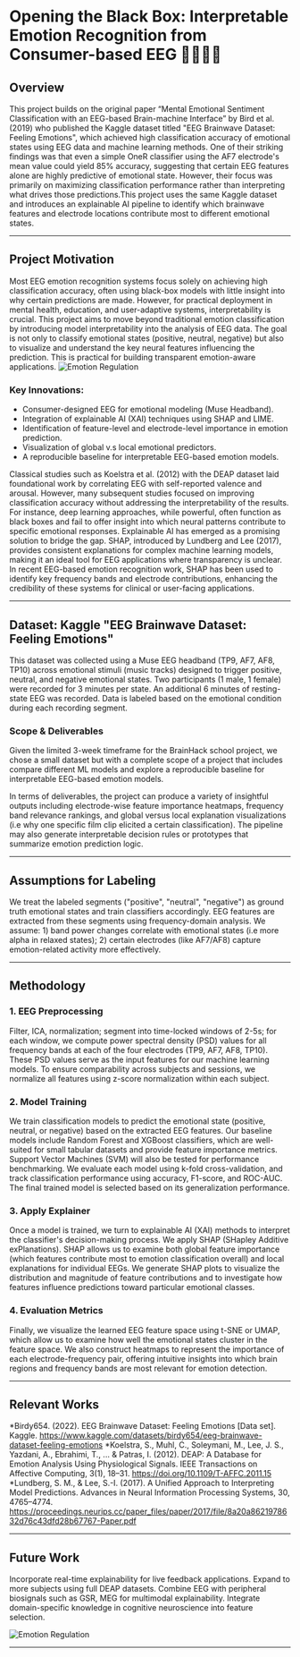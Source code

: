 # Opening the Black Box: Interpretable Emotion Recognition from Consumer-based EEG 🤭😢😠😍

## Overview
This project builds on the original paper “Mental Emotional Sentiment Classification with an EEG-based Brain-machine Interface” by Bird et al. (2019) who published the Kaggle dataset titled "EEG Brainwave Dataset: Feeling Emotions", which achieved high classification accuracy of emotional states using EEG data and machine learning methods. One of their striking findings was that even a simple OneR classifier using the AF7 electrode's mean value could yield 85% accuracy, suggesting that certain EEG features alone are highly predictive of emotional state. However, their focus was primarily on maximizing classification performance rather than interpreting what drives those predictions.This project uses the same Kaggle dataset and introduces an explainable AI pipeline to identify which brainwave features and electrode locations contribute most to different emotional states.

---

## Project Motivation
Most EEG emotion recognition systems focus solely on achieving high classification accuracy, often using black-box models with little insight into why certain predictions are made. However, for practical deployment in mental health, education, and user-adaptive systems, interpretability is crucial. This project aims to move beyond traditional emotion classification by introducing model interpretability into the analysis of EEG data. The goal is not only to classify emotional states (positive, neutral, negative) but also to visualize and understand the key neural features influencing the prediction. This is practical for building transparent emotion-aware applications.
![Emotion Regulation](https://www.hopebridge.com/wp-content/uploads/2022/05/Understand-Emotion-Tips-Kids-Autism-Hopebridge.jpg)

### Key Innovations:
- Consumer-designed EEG for emotional modeling (Muse Headband).
- Integration of explainable AI (XAI) techniques using SHAP and LIME.
- Identification of feature-level and electrode-level importance in emotion prediction.
- Visualization of global v.s local emotional predictors.
- A reproducible baseline for interpretable EEG-based emotion models.

Classical studies such as Koelstra et al. (2012) with the DEAP dataset laid foundational work by correlating EEG with self-reported valence and arousal. However, many subsequent studies focused on improving classification accuracy without addressing the interpretability of the results. For instance, deep learning approaches, while powerful, often function as black boxes and fail to offer insight into which neural patterns contribute to specific emotional responses. Explainable AI has emerged as a promising solution to bridge the gap. SHAP, introduced by Lundberg and Lee (2017), provides consistent explanations for complex machine learning models, making it an ideal tool for EEG applications where transparency is unclear. In recent EEG-based emotion recognition work, SHAP has been used to identify key frequency bands and electrode contributions, enhancing the credibility of these systems for clinical or user-facing applications.

---

## Dataset: Kaggle "EEG Brainwave Dataset: Feeling Emotions"
This dataset was collected using a Muse EEG headband (TP9, AF7, AF8, TP10) across emotional stimuli (music tracks) designed to trigger positive, neutral, and negative emotional states. Two participants (1 male, 1 female) were recorded for 3 minutes per state. An additional 6 minutes of resting-state EEG was recorded. Data is labeled based on the emotional condition during each recording segment.

### Scope & Deliverables
Given the limited 3-week timeframe for the BrainHack school project, we chose a small dataset but with a complete scope of a project that includes compare different ML models and explore a reproducible baseline for interpretable EEG-based emotion models.

In terms of deliverables, the project can produce a variety of insightful outputs including electrode-wise feature importance heatmaps, frequency band relevance rankings, and global versus local explanation visualizations (i.e why one specific film clip elicited a certain classification). The pipeline may also generate interpretable decision rules or prototypes that summarize emotion prediction logic.

---

## Assumptions for Labeling
We treat the labeled segments ("positive", "neutral", "negative") as ground truth emotional states and train classifiers accordingly. EEG features are extracted from these segments using frequency-domain analysis. We assume: 1) band power changes correlate with emotional states (i.e more alpha in relaxed states); 2) certain electrodes (like AF7/AF8) capture emotion-related activity more effectively.

---

## Methodology
### 1. **EEG Preprocessing**
Filter, ICA, normalization; segment into time-locked windows of 2-5s; for each window, we compute power spectral density (PSD) values for all frequency bands at each of the four electrodes (TP9, AF7, AF8, TP10). These PSD values serve as the input features for our machine learning models. To ensure comparability across subjects and sessions, we normalize all features using z-score normalization within each subject.

### 2. **Model Training**
We train classification models to predict the emotional state (positive, neutral, or negative) based on the extracted EEG features. Our baseline models include Random Forest and XGBoost classifiers, which are well-suited for small tabular datasets and provide feature importance metrics. Support Vector Machines (SVM) will also be tested for performance benchmarking. We evaluate each model using k-fold cross-validation, and track classification performance using accuracy, F1-score, and ROC-AUC. The final trained model is selected based on its generalization performance.

### 3. **Apply Explainer**
Once a model is trained, we turn to explainable AI (XAI) methods to interpret the classifier's decision-making process. We apply SHAP (SHapley Additive exPlanations). SHAP allows us to examine both global feature importance (which features contribute most to emotion classification overall) and local explanations for individual EEGs. We generate SHAP plots to visualize the distribution and magnitude of feature contributions and to investigate how features influence predictions toward particular emotional classes. 

### 4. **Evaluation Metrics**
Finally, we visualize the learned EEG feature space using t-SNE or UMAP, which allow us to examine how well the emotional states cluster in the feature space. We also construct heatmaps to represent the importance of each electrode-frequency pair, offering intuitive insights into which brain regions and frequency bands are most relevant for emotion detection.

---

## Relevant Works
*Birdy654. (2022). EEG Brainwave Dataset: Feeling Emotions [Data set]. Kaggle. https://www.kaggle.com/datasets/birdy654/eeg-brainwave-dataset-feeling-emotions
*Koelstra, S., Muhl, C., Soleymani, M., Lee, J. S., Yazdani, A., Ebrahimi, T., ... & Patras, I. (2012). DEAP: A Database for Emotion Analysis Using Physiological Signals. IEEE Transactions on Affective Computing, 3(1), 18–31. https://doi.org/10.1109/T-AFFC.2011.15
*Lundberg, S. M., & Lee, S.-I. (2017). A Unified Approach to Interpreting Model Predictions. Advances in Neural Information Processing Systems, 30, 4765–4774. https://proceedings.neurips.cc/paper_files/paper/2017/file/8a20a8621978632d76c43dfd28b67767-Paper.pdf

---

## Future Work
Incorporate real-time explainability for live feedback applications.
Expand to more subjects using full DEAP datasets.
Combine EEG with peripheral biosignals such as GSR, MEG for multimodal explainability.
Integrate domain-specific knowledge in cognitive neuroscience into feature selection.

![Emotion Regulation](https://bewelltherapygroup.org/wp-content/uploads/2024/03/Untitled-design-67.png)

---
